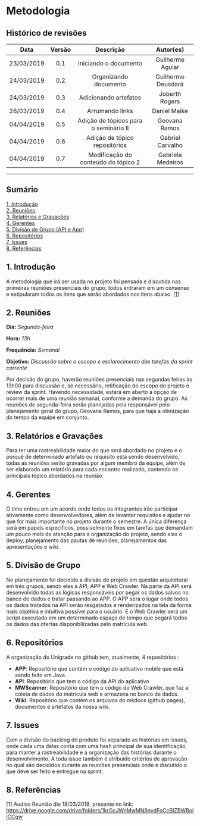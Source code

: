 # Metodologia

## Histórico de revisões
|   Data   |  Versão  |        Descrição       |          Autor(es)          |
|:--------:|:--------:|:----------------------:|:---------------------------:|
|23/03/2019|   0.1    | Iniciando o documento       |   Guilherme Aguiar  |
|24/03/2019|   0.2    | Organizando documento       |   Guilherme Deusdará |
|24/03/2019|   0.3    | Adicionando artefatos       |   Joberth Rogers |
|26/03/2019|   0.4    |  Arrumando links      |   Daniel Maike |
|04/04/2019|   0.5    |  Adição de tópicos para o seminário II   | Geovana Ramos |
|04/04/2019|   0.6    |  Adição de tópico repositórios  | Gabriel Carvalho |
|04/04/2019|   0.7    |  Modificação do conteúdo do tópico 2  | Gabriela Medeiros |
---------------------------

## Sumário
[1. Introdução](#1-introducao) <br>
[2. Reuniões](#2-reunioes) <br>
[3. Relatórios e Gravações](#3-relatorios-e-gravacoes) <br>
[4. Gerentes](#4-gerentes) <br>
[5. Divisão de Grupo (API e App)](#5-divisao-de-grupo)<br>
[6. Repositórios](#6-repositorios)<br>
[7. Issues](#7-issues)<br>
[8. Referências ](#8-referencias)

## 1. Introdução

A metodologia que irá ser usada no projeto foi pensada e discutida nas primeiras reuniões presenciais do grupo, todos entraram em um consenso e estipularam todos os itens que serão abordados nos itens abaixo. [ [1] ](#6-referências)

## 2. Reuniões

**Dia:** _Segunda-feira_

**Hora:** _13h_

**Frequência:** _Semanal_

**Objetivo:** _Discussão sobre o escopo e esclarecimento das tarefas da sprint corrente_

Por decisão do grupo, haverão reuniões presenciais nas segundas feiras às 13h00 para discussão e, se necessário, retificação do escopo do projeto e review da sprint. 
Havendo necessidade, estará em aberto a opção de ocorrer mais de uma reunião semanal, conforme a demanda do grupo. 
As reuniões de segunda-feira serão planejadas pela responsável pelo planejamento geral do grupo, Geovana Ramos, para que haja a otimização do tempo da equipe em conjunto.   

## 3. Relatórios e Gravações

Para ter uma rastreabilidade maior do que será abordado no projeto e o porquê de determinado artefato ou requisito está sendo desenvolvido, todas as reuniões serão gravadas por algum membro da equipe, além de ser elaborado um relatório para cada encontro realizado, contendo os principais tópico abordados na reunião.

## 4. Gerentes

O time entrou em um acordo onde todos os integrantes irão participar ativamente como desenvolvedores, além de levantar requisitos e ajudar no que for mais importante no projeto durante o semestre. A única diferença será em papeis específicos, possivelmente fixos em tarefas que demandam um pouco mais de atenção para a organização do projeto, sendo elas o deploy, planejamento das pautas de reuniões, planejamentos das apresentações e wiki.  

## 5. Divisão de Grupo

No planejamento foi decidido a divisão do projeto em questão arquitetural em três grupos, sendo eles a API, APP e Web Crawler. Na parte da API será desenvolvido todas as lógicas responsáveis por pegar os dados salvos no banco de dados e tratar passando ao APP.  O APP será o lugar onde todos os dados tratados na API serão resgatados e renderizados na tela da forma mais objetiva e intuitiva possível para o usuário. E o Web Crawler será um script executado em um determinado espaço de tempo que pegará todos os dados das ofertas disponibilizadas pelo matrícula web.

## 6. Repositórios

A organização do Unigrade no github tem, atualmente, 4 repositórios : 

* **APP**: Repositório que contém o código do aplicativo mobile que está sendo feito em Java.
* **API**: Repositório que tem o código da API do aplicativo
* **MWScanner**: Repositório que tem o código do Web Crawler, que faz a coleta de dados do matrícula web e armazena no banco de dados.
* **Wiki**: Repositório que contém os arquivos do mkdocs (github pages), documentos e artefatos da nossa wiki.


## 7. Issues

Com a divisão do backlog do produto foi separado as histórias em issues, onde cada uma delas conta com uma hash principal de sua identificação para manter a rastreabilidade e a organização das histórias durante o desenvolvimento. A toda issue também é atribuído critérios de aprovação no qual são decididos durante as reuniões presenciais onde é discutido o que deve ser feito e entregue na sprint. 

## 8. Referências

[1] Audios Reunião dia 18/03/2018, presente no link: https://drive.google.com/drive/folders/1krGcJWnMwMN8nvdFoCcBlZBWBollCCqw
